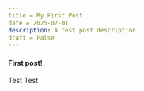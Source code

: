 ```yaml
---
title = My First Post
date = 2025-02-01
description: A test post description
draft = False
---
```



#### First post!
Test Test

